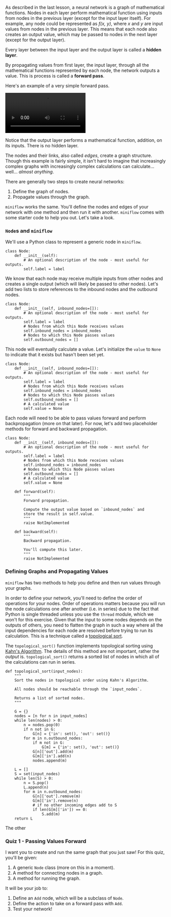 As described in the last lesson, a neural network is a graph of mathematical functions. Nodes in each layer perform mathematical function using inputs from nodes in the previous layer (except for the input layer itself). For example, any node could be represented as  *f(x, y)*, where *x* and *y* are input values from nodes in the previous layer. This means that each node also creates an output value, which may be passed to nodes in the next layer (except for the output layer).

Every layer between the input layer and the output layer is called a **hidden layer**.

By propagating values from first layer, the input layer, through all the mathematical functions represented by each node, the network outputs a value. This is process is called a **forward pass**.

Here's an example of a very simple forward pass.

<video width="50%" controls loop >
  <source src="https://s3.amazonaws.com/content.udacity-data.com/courses/carnd/videos/input-to-output-scaled.mp4" type="video/mp4">
  Your browser does not support the video tag. <a href="https://s3.amazonaws.com/content.udacity-data.com/courses/fend/nytimes-fixed.mp4" target="_blank">Click here to see the animation.</a>
</video>

Notice that the output layer performs a mathematical function, addition, on its inputs. There is no hidden layer.

The nodes and their links, also called *edges*, create a graph structure. Though this example is fairly simple, it isn't hard to imagine that increasingly complex graphs with increasingly complex calculations can calculate... well... *almost anything*.

There are generally two steps to create neural networks:

1. Define the graph of nodes.
2. Propagate values through the graph.

`miniflow` works the same. You'll define the nodes and edges of your network with one method and then run it with another. `miniflow` comes with some starter code to help you out. Let's take a look.

### `Node`s and `miniflow`

We'll use a Python class to represent a generic node in `miniflow`.

```
class Node:
    def __init__(self):
        # An optional description of the node - most useful for outputs.
        self.label = label
```

We know that each node may receive multiple inputs from other nodes and creates a single output (which will likely be passed to other nodes). Let's add two lists to store references to the inbound nodes and the outbound nodes.

```
class Node:
    def __init__(self, inbound_nodes=[]):
        # An optional description of the node - most useful for outputs.
        self.label = label
        # Nodes from which this Node receives values
        self.inbound_nodes = inbound_nodes
        # Nodes to which this Node passes values
        self.outbound_nodes = []
```

This node will eventually calculate a value. Let's initialize the `value` to `None` to indicate that it exists but hasn't been set yet.

```
class Node:
    def __init__(self, inbound_nodes=[]):
        # An optional description of the node - most useful for outputs.
        self.label = label
        # Nodes from which this Node receives values
        self.inbound_nodes = inbound_nodes
        # Nodes to which this Node passes values
        self.outbound_nodes = []
        # A calculated value
        self.value = None
```

Each node will need to be able to pass values forward and perform backpropagation (more on that later). For now, let's add two placeholder methods for forward and backward propagation.

```
class Node:
    def __init__(self, inbound_nodes=[]):
        # An optional description of the node - most useful for outputs.
        self.label = label
        # Nodes from which this Node receives values
        self.inbound_nodes = inbound_nodes
        # Nodes to which this Node passes values
        self.outbound_nodes = []
        # A calculated value
        self.value = None

    def forward(self):
        """
        Forward propagation.

        Compute the output value based on `inbound_nodes` and
        store the result in self.value.
        """
        raise NotImplemented

    def backward(self):
        """
        Backward propagation.

        You'll compute this later.
        """
        raise NotImplemented
```

### Defining Graphs and Propagating Values

`miniflow` has two methods to help you define and then run values through your graphs.

In order to define your network, you'll need to define the order of operations for your nodes. Order of operations matters because you will run the node calculations one after another (i.e. in series) due to the fact that Python is single threaded unless you use the `thread` module, which we won't for this exercise. Given that the input to some nodes depends on the outputs of others, you need to flatten the graph in such a way where all the input dependencies for each node are resolved before trying to run its calculation. This is a technique called a [topological sort](https://en.wikipedia.org/wiki/Topological_sorting).

The `topological_sort()` function implements topological sorting using [Kahn's Algorithm](https://en.wikipedia.org/wiki/Topological_sorting#Kahn.27s_algorithm). The details of this method are not important, rather the *output* is. `topological_sort()` returns a sorted list of nodes in which all of the calculations can run in series.

```
def topological_sort(input_nodes):
    """
    Sort the nodes in topological order using Kahn's Algorithm.

    All nodes should be reachable through the `input_nodes`.

    Returns a list of sorted nodes.
    """

    G = {}
    nodes = [n for n in input_nodes]
    while len(nodes) > 0:
        n = nodes.pop(0)
        if n not in G:
            G[n] = {'in': set(), 'out': set()}
        for m in n.outbound_nodes:
            if m not in G:
                G[m] = {'in': set(), 'out': set()}
            G[n]['out'].add(m)
            G[m]['in'].add(n)
            nodes.append(m)

    L = []
    S = set(input_nodes)
    while len(S) > 0:
        n = S.pop()
        L.append(n)
        for m in n.outbound_nodes:
            G[n]['out'].remove(m)
            G[m]['in'].remove(n)
            # if no other incoming edges add to S
            if len(G[m]['in']) == 0:
                S.add(m)
    return L
```

The other


### Quiz 1 - Passing Values Forward

I want you to create and run the same graph that you just saw! For this quiz, you'll be given:

1. A generic `Node` class (more on this in a moment).
2. A method for connecting nodes in a graph.
3. A method for running the graph.

It will be your job to:

1. Define an `Add` node, which will be a subclass of `Node`.
2. Define the action to take on a forward pass with `Add`.
3. Test your network!
